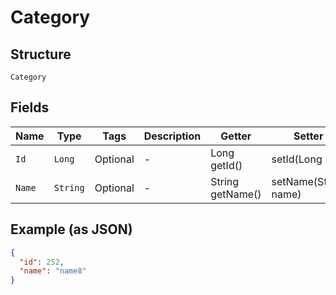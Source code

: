 
# Category

## Structure

`Category`

## Fields

| Name | Type | Tags | Description | Getter | Setter |
|  --- | --- | --- | --- | --- | --- |
| `Id` | `Long` | Optional | - | Long getId() | setId(Long id) |
| `Name` | `String` | Optional | - | String getName() | setName(String name) |

## Example (as JSON)

```json
{
  "id": 252,
  "name": "name8"
}
```


